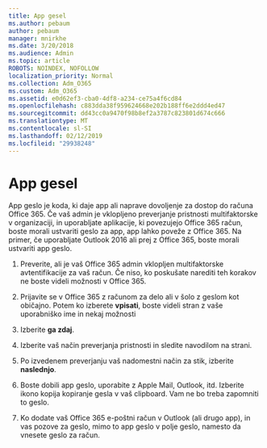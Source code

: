 ```yaml
---
title: App gesel
ms.author: pebaum
author: pebaum
manager: mnirkhe
ms.date: 3/20/2018
ms.audience: Admin
ms.topic: article
ROBOTS: NOINDEX, NOFOLLOW
localization_priority: Normal
ms.collection: Adm_O365
ms.custom: Adm_O365
ms.assetid: e0d62ef3-cba0-4df8-a234-ce75a4f6cd84
ms.openlocfilehash: c883dda38f959624668e202b188ff6e2ddd4ed47
ms.sourcegitcommit: dd43cc0a9470f98b8ef2a3787c823801d674c666
ms.translationtype: MT
ms.contentlocale: sl-SI
ms.lasthandoff: 02/12/2019
ms.locfileid: "29938248"
---
```

# <a name="app-passwords"></a>App gesel

App geslo je koda, ki daje app ali naprave dovoljenje za dostop do računa Office 365. Če vaš admin je vklopljeno preverjanje pristnosti multifaktorske v organizaciji, in uporabljate aplikacije, ki povezujejo Office 365 račun, boste morali ustvariti geslo za app, app lahko poveže z Office 365. Na primer, če uporabljate Outlook 2016 ali prej z Office 365, boste morali ustvariti app geslo.
  
1. Preverite, ali je vaš Office 365 admin vklopljen multifaktorske avtentifikacije za vaš račun. Če niso, ko poskušate narediti teh korakov ne boste videli možnosti v Office 365.
    
2. Prijavite se v Office 365 z računom za delo ali v šolo z geslom kot običajno. Potem ko izberete **vpisati**, boste videli stran z vaše uporabniško ime in nekaj možnosti 
    
3. Izberite **ga zdaj**. 
    
4. Izberite vaš način preverjanja pristnosti in sledite navodilom na strani.
    
5. Po izvedenem preverjanju vaš nadomestni način za stik, izberite **naslednjo**. 
    
6. Boste dobili app geslo, uporabite z Apple Mail, Outlook, itd. Izberite ikono kopija kopiranje gesla v vaš clipboard. Vam ne bo treba zapomniti to geslo. 
    
7. Ko dodate vaš Office 365 e-poštni račun v Outlook (ali drugo app), in vas pozove za geslo, mimo to app geslo v polje geslo, namesto da vnesete geslo za račun. 
    

